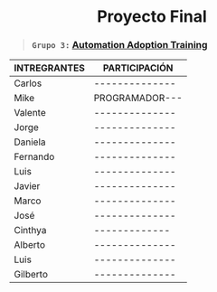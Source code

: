 <h1 align="center"> Proyecto Final </h1>

> ### `Grupo 3:` [**Automation Adoption Training**](https://classroom.google.com/c/NDc3NDE2Njk4MjM2/a/NDgxMTUxNDQ0MzUz/details)



|INTREGRANTES  | PARTICIPACIÓN  | 
|------------- | -------------- |
|Carlos        | -------------- |
|Mike          | PROGRAMADOR--- |
|Valente       | -------------- |
|Jorge         | -------------- |
|Daniela       | -------------- |
|Fernando      | -------------- |
|Luis          | -------------- |
|Javier        | -------------- |
|Marco         | -------------- |
|José          | -------------- |
|Cinthya       |  ------------- |
|Alberto       | -------------- |
|Luis          | -------------- |
|Gilberto      | -------------- |
